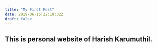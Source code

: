 ```yaml
---
title: "My First Post"
date: 2019-06-15T22:10:32Z
draft: false
---
```


## This is personal website of Harish Karumuthil.
